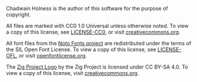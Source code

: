 Chadwain Holness is the author of this software for the purpose of copyright.

All files are marked with CC0 1.0 Universal unless otherwise noted. To view a copy of this license, see [LICENSE-CC0](LICENSE-CC0.txt), or visit [creativecommons.org](https://creativecommons.org/publicdomain/zero/1.0/).

All font files from the [Noto Fonts project](https://notofonts.github.io/) are redistributed under the terms of the SIL Open Font License. To view a copy of this license, see [LICENSE-OFL](LICENSE-OFL.txt), or visit [openfontlicense.org](https://openfontlicense.org/open-font-license-official-text/).

The [Zig Project Logo](https://github.com/ziglang/logo) by the Zig Project is licensed under CC BY-SA 4.0. To view a copy of this license, visit [creativecommons.org](https://creativecommons.org/licenses/by-sa/4.0/).
